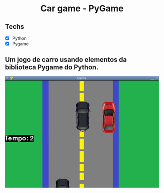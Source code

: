 <h1 align="center">
Car game - PyGame
</h1>

## Techs

- [x] Python
- [x] Pygame

## Um jogo de carro usando elementos da biblioteca Pygame do Python.

![Foto do jogo](jogo_carro.png)
